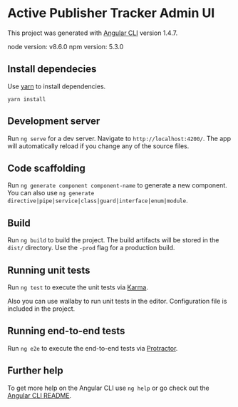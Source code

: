 # Active Publisher Tracker Admin UI

This project was generated with [Angular CLI](https://github.com/angular/angular-cli) version 1.4.7.

node version: v8.6.0
npm version: 5.3.0

## Install dependecies

Use [yarn](https://yarnpkg.com/en/) to install dependencies.

```
yarn install
```

## Development server

Run `ng serve` for a dev server. Navigate to `http://localhost:4200/`. The app will automatically reload if you change any of the source files.

## Code scaffolding

Run `ng generate component component-name` to generate a new component. You can also use `ng generate directive|pipe|service|class|guard|interface|enum|module`.

## Build

Run `ng build` to build the project. The build artifacts will be stored in the `dist/` directory. Use the `-prod` flag for a production build.

## Running unit tests

Run `ng test` to execute the unit tests via [Karma](https://karma-runner.github.io).

Also you can use wallaby to run unit tests in the editor. Configuration file is included in the project.

## Running end-to-end tests

Run `ng e2e` to execute the end-to-end tests via [Protractor](http://www.protractortest.org/).

## Further help

To get more help on the Angular CLI use `ng help` or go check out the [Angular CLI README](https://github.com/angular/angular-cli/blob/master/README.md).
